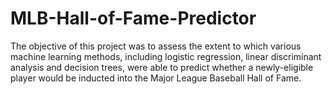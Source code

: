 # MLB-Hall-of-Fame-Predictor

The objective of this project was to assess the extent to which various machine learning methods, including logistic regression, linear discriminant analysis and decision trees, were able to predict whether a newly-eligible player would be inducted into the Major League Baseball Hall of Fame.

